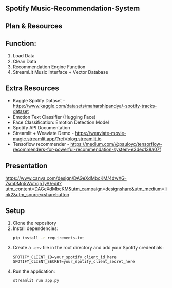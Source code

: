 ## Spotify Music-Recommendation-System

## Plan & Resources 

## Function:
1. Load Data
2. Clean Data 
3. Recommendation Engine Function 
4. StreamLit Music Interface + Vector Database 



## Extra Resources


- Kaggle Spotify Dataset - https://www.kaggle.com/datasets/maharshipandya/-spotify-tracks-dataset
- Emotion Text Classifier (Hugging Face)
- Face Classification: Emotion Detection Model
- Spotify API Documentation
- Streamlit + Weaviate Demo - https://weaviate-movie-magic.streamlit.app/?ref=blog.streamlit.io
- Tensoflow recommender - https://medium.com/@pauloyc/tensorflow-recommenders-for-powerful-recommendation-system-e3dec138a07f


## Presentation

https://www.canva.com/design/DAGeXdMbcKM/4dwXG-7sm0Mq5WutrqhTyA/edit?utm_content=DAGeXdMbcKM&utm_campaign=designshare&utm_medium=link2&utm_source=sharebutton

## Setup

1. Clone the repository
2. Install dependencies:
   ```bash
   pip install -r requirements.txt
   ```
3. Create a `.env` file in the root directory and add your Spotify credentials:
   ```
   SPOTIFY_CLIENT_ID=your_spotify_client_id_here
   SPOTIFY_CLIENT_SECRET=your_spotify_client_secret_here
   ```
4. Run the application:
   ```bash
   streamlit run app.py
   ```
